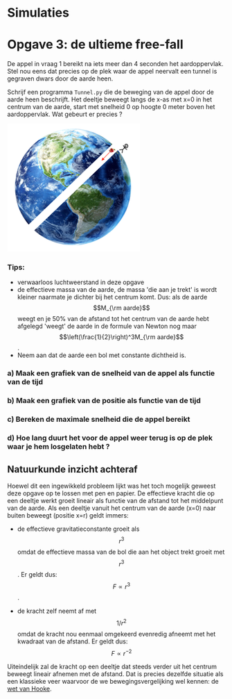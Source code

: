 
# Simulaties

# Opgave 3: de ultieme free-fall

De appel in vraag 1 bereikt na iets meer dan 4 seconden het aardoppervlak. Stel nou 
eens dat precies op de plek waar de appel neervalt een tunnel is gegraven dwars door 
de aarde heen. 

Schrijf een programma `Tunnel.py` die de beweging van de appel door de aarde heen 
beschrijft. Het deeltje beweegt langs de x-as met x=0 in het centrum van de aarde, 
start met snelheid 0 op hoogte 0 meter boven het aardoppervlak. Wat gebeurt er 
precies ?
 
![](EarthHole.png)

### Tips:
   - verwaarloos luchtweerstand in deze opgave
   - de effectieve massa van de aarde, de massa 'die aan je trekt' is
     wordt kleiner naarmate je dichter bij het centrum komt.
     Dus: als de aarde $$M_{\rm aarde}$$ weegt en je 50% van de afstand tot het
     centrum van de aarde hebt afgelegd 'weegt' de aarde in de formule van
     Newton nog maar $$\left(\frac{1}{2}\right)^3M_{\rm aarde}$$.
   - Neem aan dat de aarde een bol met constante dichtheid is.
   
### a) Maak een grafiek van de snelheid van de appel als functie van de tijd

### b) Maak een grafiek van de positie als functie van de tijd

### c) Bereken de maximale snelheid die de appel bereikt

### d) Hoe lang duurt het voor de appel weer terug is op de plek waar je hem losgelaten hebt ?


## Natuurkunde inzicht achteraf

Hoewel dit een ingewikkeld probleem lijkt was het toch mogelijk geweest deze opgave op te lossen met pen en papier. De effectieve kracht die op een deeltje werkt groeit lineair als functie van de afstand tot het middelpunt van de aarde. Als een deeltje vanuit het centrum van de aarde (x=0) naar buiten beweegt (positie x=r) geldt immers:

  - de effectieve gravitatieconstante groeit als $$r^3$$ omdat de effectieve massa van de bol die aan het object trekt groeit met $$r^3$$. Er geldt dus: $$F\propto r^3$$.  

  - de kracht zelf neemt af met $$1/r^2$$ omdat de kracht nou eenmaal omgekeerd evenredig afneemt met het kwadraat van de afstand. Er geldt dus: $$F\propto r^{-2}$$
  
Uiteindelijk zal de kracht op een deeltje dat steeds verder uit het centrum beweegt lineair afnemen met de afstand. Dat is precies dezelfde situatie als een klassieke veer waarvoor de we bewegingsvergelijking wel kennen: de [wet van Hooke](https://nl.wikipedia.org/wiki/Wet_van_Hooke).

  
  
